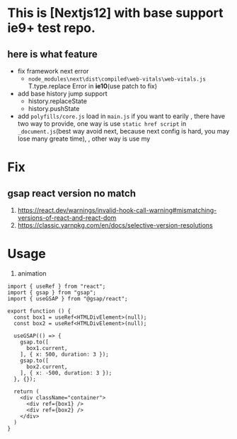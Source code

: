 # This is [Nextjs12] with base support ie9+ test repo.

## here is what feature

- fix framework next error
  - `node_modules\next\dist\compiled\web-vitals\web-vitals.js` T.type.replace Error in **ie10**(use patch to fix)
- add base history jump support
  - history.replaceState
  - history.pushState
- add `polyfills/core.js` load in `main.js`
  if you want to earily , there have two way to provide, one way is use `static href script` in `_document.js`(best way avoid next, because next config is hard, you may lose many greate time), , other way is use my

# Fix

## gsap react version no match

1. https://react.dev/warnings/invalid-hook-call-warning#mismatching-versions-of-react-and-react-dom
2. https://classic.yarnpkg.com/en/docs/selective-version-resolutions

# Usage

1. animation

```tsx
import { useRef } from "react";
import { gsap } from "gsap";
import { useGSAP } from "@gsap/react";

export function () {
  const box1 = useRef<HTMLDivElement>(null);
  const box2 = useRef<HTMLDivElement>(null);

  useGSAP(() => {
    gsap.to([
      box1.current,
    ], { x: 500, duration: 3 });
    gsap.to([
      box2.current,
    ], { x: -500, duration: 3 });
  }, {});

  return (
    <div className="container">
      <div ref={box1} />
      <div ref={box2} />
    </div>
  )
}
```
